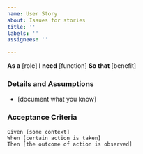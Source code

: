 ```yaml
---
name: User Story
about: Issues for stories
title: ''
labels: ''
assignees: ''

---
```


**As a** [role]
 **I need** [function]
 **So that** [benefit]
   
 ### Details and Assumptions
 * [document what you know]
   
 ### Acceptance Criteria  
   
 ```gherkin
 Given [some context]
 When [certain action is taken]
 Then [the outcome of action is observed]
 ```

